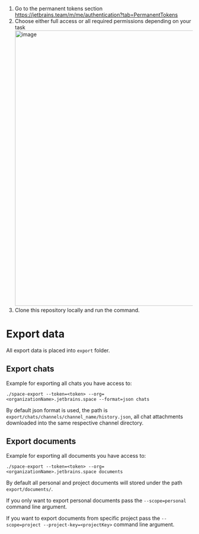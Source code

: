 1. Go to the permanent tokens section https://jetbrains.team/m/me/authentication?tab=PermanentTokens
2. Choose either full access or all required permissions depending on your task <img width="745" alt="image" src="https://github.com/JetBrains/space-export-data/assets/1004115/4abb612a-1fbd-403f-b22f-d2b288cd9b2c">
3. Clone this repository locally and run the command.

# Export data

All export data is placed into `export` folder.

## Export chats

Example for exporting all chats you have access to:
```
./space-export --token=<token> --org=<organizationName>.jetbrains.space --format=json chats
```

By default json format is used, the path is `export/chats/channels/channel_name/history.json`, 
all chat attachments downloaded into the same respective channel directory.

## Export documents

Example for exporting all documents you have access to:
```
./space-export --token=<token> --org=<organizationName>.jetbrains.space documents
```

By default all personal and project documents will stored under the path `export/documents/`.

If you only want to export personal documents pass the `--scope=personal` command line argument.

If you want to export documents from specific project pass the `--scope=project --project-key=<projectKey>` command line argument.
